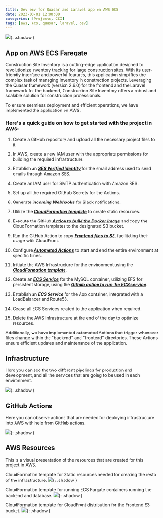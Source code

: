 ```yaml
---
title: Dev env for Quasar and Laravel app on AWS ECS
date: 2023-03-01 12:00:00
categories: [Projects, CSI]
tags: [aws, ecs, quasar, laravel, dev]
---
```

<script defer data-domain="senad-d.github.io" src="https://plus.seki.ink/js/script.js"></script>
![](https://github.com/senad-d/senad-d.github.io/blob/main/_media/images/backgroun.png?raw=true){: .shadow }

## App on AWS ECS Faregate

Construction Site Inventory is a cutting-edge application designed to revolutionize inventory tracking for large construction sites. With its user-friendly interface and powerful features, this application simplifies the complex task of managing inventory in construction projects. Leveraging the Quasar framework (version 2.6.0) for the frontend and the Laravel framework for the backend, Construction Site Inventory offers a robust and scalable solution for construction professionals.

To ensure seamless deployment and efficient operations, we have implemented the application on AWS. 

### Here's a quick guide on how to get started with the project in AWS:

1. Create a GitHub repository and upload all the necessary project files to it.

2. In AWS, create a new IAM user with the appropriate permissions for building the required infrastructure.

3. Establish an [***SES Verified Identity***](https://docs.aws.amazon.com/ses/latest/dg/creating-identities.html) for the email address used to send emails through Amazon SES.

4. Create an IAM user for SMTP authentication with Amazon SES.

5. Set up all the required GitHub Secrets for the Actions.

6. Generate [***Incoming Webhooks***](https://senad-d.github.io/posts/slack-webhook/) for Slack notifications.

7. Utilize the [***CloudFormation template***](https://senad-d.github.io/posts/project-csi-cf-static/) to create static resources.

8. Execute the GitHub [***Action to build the Docker image***](https://senad-d.github.io/posts/github-actions-docker-build/) and copy the CloudFormation templates to the designated S3 bucket.

9. Run the GitHub Action to copy [***Frontend files to S3***](https://senad-d.github.io/posts/github-actions-s3/), facilitating their usage with CloudFront.

10. Configure [***Automated Actions***](https://senad-d.github.io/posts/github-actions-auto-env/) to start and end the entire environment at specific times.

11. Initiate the AWS Infrastructure for the environment using the [***CloudFormation template***](https://senad-d.github.io/posts/project-csi-cf-resources/).

12. Create an [***ECS Service***](https://senad-d.github.io/posts/project-csi-ecs-db/) for the MySQL container, utilizing EFS for persistent storage, using the [***Github action to run the ECS service***](https://senad-d.github.io/posts/github-actions-auto-ecs/). 

13. Establish an [***ECS Service***](https://senad-d.github.io/posts/project-csi-ecs-app/) for the App container, integrated with a LoadBalancer and Route53.

14. Cease all ECS Services related to the application when required.

15. Delete the AWS Infrastructure at the end of the day to optimize resources.

Additionally, we have implemented automated Actions that trigger whenever files change within the "backend" and "frontend" directories. These Actions ensure efficient updates and maintenance of the application.

## Infrastructure

Here you can see the two different pipelines for production and development, and all the services that are going to be used in each environment.

![](https://github.com/senad-d/senad-d.github.io/blob/main/_media/images/csi-infra.png?raw=true){: .shadow }

## GitHub Actions
Here you can observe actions that are needed for deploying infrastructure into AWS with help from GitHub actions.

![](https://github.com/senad-d/senad-d.github.io/blob/main/_media/images/csi-project.png?raw=true){: .shadow }

## AWS Resources

This is a visual presentation of the resources that are created for this project in AWS.

CloudFormation template for Static resources needed for creating the resto of the infrastructure.
![](https://github.com/senad-d/senad-d.github.io/blob/main/_media/images/csi-static.png?raw=true){: .shadow }

CloudFormation template for running ECS Fargate containers running the backend and database. 
![](https://github.com/senad-d/senad-d.github.io/blob/main/_media/images/csi-backend.png?raw=true){: .shadow }

CloudFormation template for CloudFront distribution for the Frontend S3 bucket.
![](https://github.com/senad-d/senad-d.github.io/blob/main/_media/images/csi-frontend.png?raw=true){: .shadow }